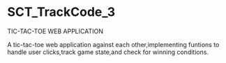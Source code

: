# SCT_TrackCode_3
TIC-TAC-TOE WEB APPLICATION


A tic-tac-toe web application against each other,implementing funtions to handle user clicks,track game state,and check for winning conditions.
